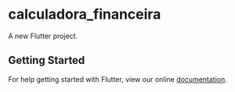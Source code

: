 # calculadora_financeira

A new Flutter project.

## Getting Started

For help getting started with Flutter, view our online
[documentation](https://flutter.io/).
